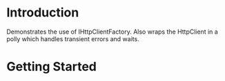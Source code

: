 # Introduction 
Demonstrates the use of IHttpClientFactory. Also wraps the HttpClient in a polly which handles transient errors and waits.

# Getting Started